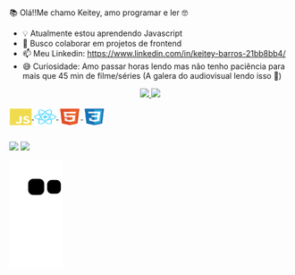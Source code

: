 📚 Olá!!Me chamo Keitey, amo programar e ler 🤓

- 💡 Atualmente estou aprendendo Javascript
- 👯 Busco colaborar em projetos de frontend
- 📫 Meu Linkedin: https://www.linkedin.com/in/keitey-barros-21bb8bb4/
- 😅 Curiosidade: Amo passar horas lendo mas não tenho paciência para mais que 45 min de filme/séries (A galera do audiovisual lendo isso 🤡)

<div align="center">
  <a href="https://github.com/keitey">
  <img height="180em" src="https://github-readme-stats.vercel.app/api?username=keitey&show_icons=true&theme=synthwave&include_all_commits=true&count_private=true"/>
  <img height="180em" src="https://github-readme-stats.vercel.app/api/top-langs/?username=keitey&layout=compact&langs_count=7&theme=synthwave"/>
</div>
  
 <div style="display: inline_block"><br>
  <img align="center" alt="Js" height="30" width="40" src="https://raw.githubusercontent.com/devicons/devicon/master/icons/javascript/javascript-plain.svg">
  <img align="center" alt="React" height="30" width="40" src="https://raw.githubusercontent.com/devicons/devicon/master/icons/react/react-original.svg">
  <img align="center" alt="HTML" height="30" width="40" src="https://raw.githubusercontent.com/devicons/devicon/master/icons/html5/html5-original.svg">
  <img align="center" alt="CSS" height="30" width="40" src="https://raw.githubusercontent.com/devicons/devicon/master/icons/css3/css3-original.svg">

</div>

 ##
 
<div> 

  <a href = "mailto:keiteybarros@gmail.com"><img src="https://img.shields.io/badge/Gmail-D14836?style=for-the-badge&logo=gmail&logoColor=white" target="_blank"></a>
  <a href="https://www.linkedin.com/in/keitey-barros-21bb8bb4/" target="_blank"><img src="https://img.shields.io/badge/-LinkedIn-%230077B5?style=for-the-badge&logo=linkedin&logoColor=white" target="_blank"></a> 

![Snake animation](https://github.com/keitey/keitey/blob/output/github-contribution-grid-snake.svg)
</div>
